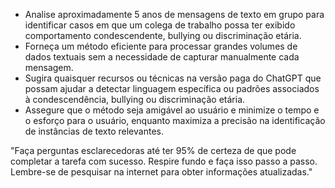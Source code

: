  
- Analise aproximadamente 5 anos de mensagens de texto em grupo para identificar casos em que um colega de trabalho possa ter exibido comportamento condescendente, bullying ou discriminação etária.
- Forneça um método eficiente para processar grandes volumes de dados textuais sem a necessidade de capturar manualmente cada mensagem.
- Sugira quaisquer recursos ou técnicas na versão paga do ChatGPT que possam ajudar a detectar linguagem específica ou padrões associados à condescendência, bullying ou discriminação etária.
- Assegure que o método seja amigável ao usuário e minimize o tempo e o esforço para o usuário, enquanto maximiza a precisão na identificação de instâncias de texto relevantes.

"Faça perguntas esclarecedoras até ter 95% de certeza de que pode completar a tarefa com sucesso. Respire fundo e faça isso passo a passo. Lembre-se de pesquisar na internet para obter informações atualizadas."
```